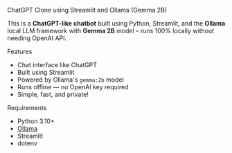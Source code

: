 ChatGPT Clone using Streamlit and Ollama (Gemma 2B)

This is a **ChatGPT-like chatbot** built using Python, Streamlit, and the **Ollama** local LLM framework with **Gemma 2B** model – runs 100% locally without needing OpenAI API.

 Features

- Chat interface like ChatGPT
- Built using Streamlit
- Powered by Ollama's `gemma:2b` model
- Runs offline — no OpenAI key required
- Simple, fast, and private!

 Requirements

- Python 3.10+
- [Ollama](https://ollama.com/)
- Streamlit
- dotenv
